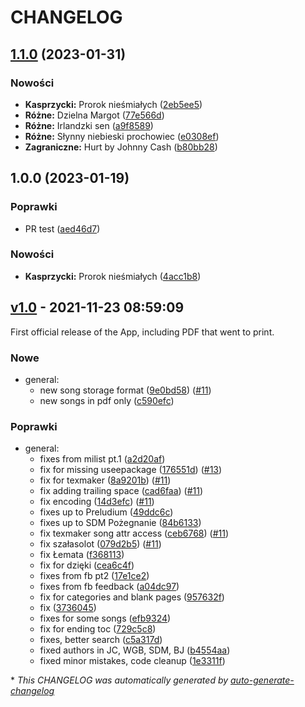 # CHANGELOG

## [1.1.0](https://github.com/matiusz/songbook/compare/1.0.0...v1.1.0) (2023-01-31)


### Nowości

* **Kasprzycki:** Prorok nieśmiałych ([2eb5ee5](https://github.com/matiusz/songbook/commit/2eb5ee5e41dfec0195eb3c7258bb4dc103333fbc))
* **Różne:** Dzielna Margot ([77e566d](https://github.com/matiusz/songbook/commit/77e566d3a4b83cb3210310867f99f0b554b6308f))
* **Różne:** Irlandzki sen ([a9f8589](https://github.com/matiusz/songbook/commit/a9f85891b358c6f8e7479dabf318fc8a97e32a5e))
* **Różne:** Słynny niebieski prochowiec ([e0308ef](https://github.com/matiusz/songbook/commit/e0308efc5b7c5cd3125a81d015da7dbe159163f8))
* **Zagraniczne:** Hurt by Johnny Cash ([b80bb28](https://github.com/matiusz/songbook/commit/b80bb28d148fe3921647f62d6cf9ec8a4e358cbf))

## 1.0.0 (2023-01-19)


### Poprawki

* PR test ([aed46d7](https://github.com/matiusz/songbook/commit/aed46d77004eee68bb1d6d4f674e2436f5cceb38))


### Nowości

* **Kasprzycki:** Prorok nieśmiałych ([4acc1b8](https://github.com/matiusz/songbook/commit/4acc1b8a18b3a9738f46618bc303f419ce699350))

## [v1.0](https://github.com/matiusz/songbook/releases/tag/v1.0) - 2021-11-23 08:59:09

First official release of the App, including PDF that went to print.

### Nowe

- general:
  - new song storage format ([9e0bd58](https://github.com/matiusz/songbook/commit/9e0bd5880433f167de20a92f10b506b4be663f31)) ([#11](https://github.com/matiusz/songbook/pull/11))
  - new songs in pdf only ([c590efc](https://github.com/matiusz/songbook/commit/c590efcd32921b63692583e68f716dfaf5573894))

### Poprawki

- general:
  - fixes from milist pt.1 ([a2d20af](https://github.com/matiusz/songbook/commit/a2d20affdca06bd0d09d3c3e5e9d73aab8751def))
  - fix for missing useepackage ([176551d](https://github.com/matiusz/songbook/commit/176551dc3245eba9eb4ea95175601dedd5ac341a)) ([#13](https://github.com/matiusz/songbook/pull/13))
  - fix for texmaker ([8a9201b](https://github.com/matiusz/songbook/commit/8a9201b011b34c327555c24827eaf57acd621ab9)) ([#11](https://github.com/matiusz/songbook/pull/11))
  - fix adding trailing space ([cad6faa](https://github.com/matiusz/songbook/commit/cad6faadba064caeea4cf0491117e178ccad3c4c)) ([#11](https://github.com/matiusz/songbook/pull/11))
  - fix encoding ([14d3efc](https://github.com/matiusz/songbook/commit/14d3efc17b1b299d4303840bbd1271aab14fa110)) ([#11](https://github.com/matiusz/songbook/pull/11))
  - fixes up to Preludium ([49ddc6c](https://github.com/matiusz/songbook/commit/49ddc6cf78146dad9e7b33062ea36a0b1a7dabf4))
  - fixes up to SDM Pożegnanie ([84b6133](https://github.com/matiusz/songbook/commit/84b61337ad7272752128794b42fdf8093fd42325))
  - fix texmaker song attr access ([ceb6768](https://github.com/matiusz/songbook/commit/ceb67680c66f6648235eba4230d87721b39699b0)) ([#11](https://github.com/matiusz/songbook/pull/11))
  - fix szałasolot ([079d2b5](https://github.com/matiusz/songbook/commit/079d2b5e3d51ab109eb65e40b0230769f21c8f46)) ([#11](https://github.com/matiusz/songbook/pull/11))
  - fix Łemata ([f368113](https://github.com/matiusz/songbook/commit/f3681132e6edf7da77f7f5ceac814912c42f8a6a))
  - fix for dzięki ([cea6c4f](https://github.com/matiusz/songbook/commit/cea6c4fe735f50267292f559ef2620762a1432f5))
  - fixes from fb pt2 ([17e1ce2](https://github.com/matiusz/songbook/commit/17e1ce2353f5716c2d791ababd94c11519dcf0af))
  - fixes from fb feedback ([a04dc97](https://github.com/matiusz/songbook/commit/a04dc979e6d9338e769b56bbd0df0642f74a1cac))
  - fix for categories and blank pages ([957632f](https://github.com/matiusz/songbook/commit/957632ff2972ef2f9c65fd1481a3642aa2f1fb6f))
  - fix ([3736045](https://github.com/matiusz/songbook/commit/373604545c1783ce5a4f199ec9a80fc87fec5ad1))
  - fixes for some songs ([efb9324](https://github.com/matiusz/songbook/commit/efb93249b268f9f2354abe352474d08da75dcdcc))
  - fix for ending toc ([729c5c8](https://github.com/matiusz/songbook/commit/729c5c867bec509b74a507a0b06153a8ca13ff65))
  - fixes, better search ([c5a317d](https://github.com/matiusz/songbook/commit/c5a317d96974123a46d5e9d4b06fad6130d183c8))
  - fixed authors in JC, WGB, SDM, BJ ([b4554aa](https://github.com/matiusz/songbook/commit/b4554aa4d50db7c8b75b4d854dd3b716120860e0))
  - fixed minor mistakes, code cleanup ([1e3311f](https://github.com/matiusz/songbook/commit/1e3311fd254ce692ff88440e5ccc3903fe1f2658))

\* *This CHANGELOG was automatically generated by [auto-generate-changelog](https://github.com/BobAnkh/auto-generate-changelog)*
